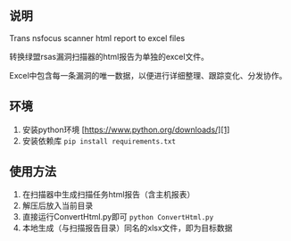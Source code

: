 ## 说明
Trans nsfocus scanner html report to excel files

转换绿盟rsas漏洞扫描器的html报告为单独的excel文件。

Excel中包含每一条漏洞的唯一数据，以便进行详细整理、跟踪变化、分发协作。
## 环境
1. 安装python环境 [https://www.python.org/downloads/][1]
2. 安装依赖库 	`pip install requirements.txt` 

## 使用方法
1. 在扫描器中生成扫描任务html报告（含主机报表）
2. 解压后放入当前目录
3. 直接运行ConvertHtml.py即可  `python ConvertHtml.py`
4. 本地生成（与扫描报告目录）同名的xlsx文件，即为目标数据

[1]:	https://www.python.org/downloads/

